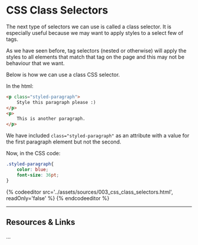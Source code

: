 # CSS Class Selectors

The next type of selectors we can use is called a class selector. It is especially useful because we may want to apply styles to a select few of tags. 

As we have seen before, tag selectors (nested or otherwise) will apply the styles to all elements that match that tag on the page and this may not be behaviour that we want.

Below is how we can use a class CSS selector.

In the html:

```html
<p class="styled-paragraph">
    Style this paragraph please :)
</p>
<p>
    This is another paragraph.
</p>
```

We have included `class="styled-paragraph"` as an attribute with a value for the first paragraph element but not the second.

Now, in the CSS code:

```css
.styled-paragraph{
    color: blue;
    font-size: 36pt;
}
```

{% codeeditor src='../assets/sources/003_css_class_selectors.html', readOnly='false' %} {% endcodeeditor %}


----

## Resources & Links

...